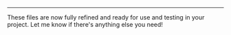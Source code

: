 
---

These files are now fully refined and ready for use and testing in your project. Let me know if there's anything else you need!
